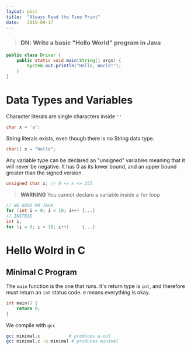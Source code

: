 ```yaml
---
layout: post
title:  "Always Read the Fine Print"
date:   2015-09-17
---
```

> ### DN: Write a basic "Hello World" program in Java
>
```java
public class Driver {
    public static void main(String[] args) {
        System.out.println("Hello, World!");
    }
}
```

# Data Types and Variables
Character literals are single characters inside `''`
```c
char x = 'a';
```

String literals exists, even though there is no String data type.
```c
char[] x = "hello";
```
Any variable type can be declared an "unsigned" variables
meaning that it will never be negative.
It has 0 as its lower bound, and an upper bound greater than the signed version.
```c
unsigned char x; // 0 <= x <= 255
```

> **WARNING**
> You cannot declare a variable inside a `for` loop
>
```c
// NO GOOD MR JAVA
for (int i = 0; i < 10; i++) {...}
// INSTEAD
int i;
for (i = 0; i < 10; i++)     {...}
```

# Hello Wolrd in C

## Minimal C Program
The `main` function is the one that runs. It's return type is `int`, and therefore must return
an `int` status code. `0` means everything is okay.

```c
int main() {
    return 0;
}
```

We compile with `gcc`

```sh
gcc minimal.c           # produces a.out
gcc minimal.c -o minimal # produces minimal
```
